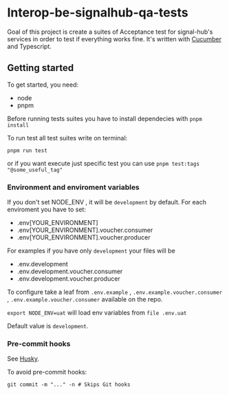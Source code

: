 # Interop-be-signalhub-qa-tests

Goal of this project is create a suites of Acceptance test for signal-hub's services in order to test if everything works fine. It's written with [Cucumber](https://cucumber.io/) and Typescript.

## Getting started

To get started, you need:

- node
- pnpm

Before running tests suites you have to install dependecies with `pnpm install`

To run test all test suites write on terminal:

`pnpm run test`

or if you want execute just specific test you can use `pnpm test:tags "@some_useful_tag"`

### Environment and enviroment variables

If you don't set NODE_ENV , it will be `development` by default.
For each enviroment you have to set:

- .env[YOUR_ENVIRONMENT]
- .env[YOUR_ENVIRONMENT].voucher.consumer
- .env[YOUR_ENVIRONMENT].voucher.producer

For examples if you have only `development` your files will be

- .env.development
- .env.development.voucher.consumer
- .env.development.voucher.producer

To configure take a leaf from `.env.example` , `.env.example.voucher.consumer` , `.env.example.voucher.consumer` available on the repo.

`export NODE_ENV=uat` will load env variables from `file .env.uat`

Default value is `development`.

### Pre-commit hooks

See [Husky](https://typicode.github.io/husky/how-to.html).

To avoid pre-commit hooks:

`git commit -m "..." -n # Skips Git hooks`
